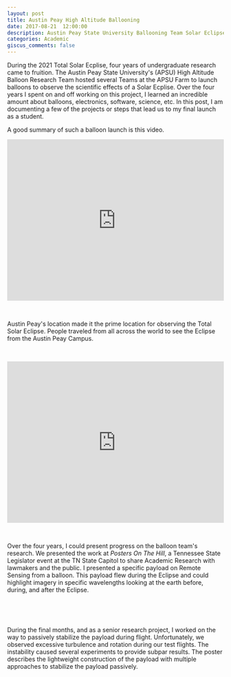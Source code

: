 ```yaml
---
layout: post
title: Austin Peay High Altitude Ballooning 
date: 2017-08-21  12:00:00
description: Austin Peay State University Ballooning Team Solar Eclipse
categories: Academic
giscus_comments: false
---
```


During the 2021 Total Solar Ecplise, four years of undergraduate research came to fruition. The Austin Peay State University's (APSU) High Altitude Balloon Research Team hosted several Teams at the APSU Farm to launch balloons to observe the scientific effects of a Solar Ecplise. 
Over the four years I spent on and off working on this project, I learned an incredible amount about balloons, electronics, software, science, etc. In this post, I am documenting a few of the projects or steps that lead us to my final launch as a student.

A good summary of such a balloon launch is this video.
<iframe  width="100%" height="375px" src="https://www.youtube.com/embed/Z30EtqZ8Pkw" title="YouTube video player" frameborder="0" allow="accelerometer; autoplay; clipboard-write; encrypted-media; gyroscope; picture-in-picture; web-share" allowfullscreen></iframe>

&nbsp;


Austin Peay's location made it the prime location for observing the Total Solar Eclipse. People traveled from all across the world to see the Eclipse from the Austin Peay Campus.


&nbsp;

<iframe  width="100%" height="375px" src="https://www.youtube.com/embed/8babWRWM4Tg" title="YouTube video player" frameborder="0" allow="accelerometer; autoplay; clipboard-write; encrypted-media; gyroscope; picture-in-picture; web-share" allowfullscreen></iframe>

&nbsp;

Over the four years, I could present progress on the balloon team's research. We presented the work at *Posters On The Hill*, a Tennessee State Legislator event at the TN State Capitol to share Academic Research with lawmakers and the public. I presented a specific payload on Remote Sensing from a balloon. This payload flew during the Eclipse and could highlight imagery in specific wavelengths looking at the earth before, during, and after the Eclipse. 


&nbsp;

<object width="100%" height="600px" data="/assets/pdf/Poster_on_the_hill.pdf" type='application/pdf'></object>

&nbsp;

During the final months, and as a senior research project, I worked on the way to passively stabilize the payload during flight. Unfortunately, we observed excessive turbulence and rotation during our test flights. The instability caused several experiments to provide subpar results. The poster describes the lightweight construction of the payload with multiple approaches to stabilize the payload passively.

&nbsp;

<object width="100%" height="600px" data="/assets/pdf/AdvanLab_Poster.pdf" type='application/pdf'></object>


